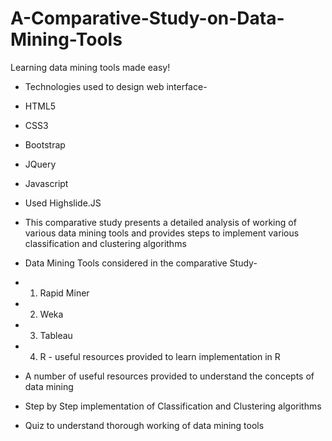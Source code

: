 # A-Comparative-Study-on-Data-Mining-Tools
Learning data mining tools made easy!

- Technologies used to design web interface-
- HTML5
- CSS3
- Bootstrap
- JQuery
- Javascript
- Used Highslide.JS

- This comparative study presents a detailed analysis of working of various data mining tools and provides steps to implement various classification and clustering algorithms
- Data Mining Tools considered in the comparative Study-
- 1. Rapid Miner
- 2. Weka
- 3. Tableau
- 4. R - useful resources provided to learn implementation in R
- A number of useful resources provided to understand the concepts of data mining
- Step by Step implementation of Classification and Clustering algorithms 
- Quiz to understand thorough working of data mining tools
